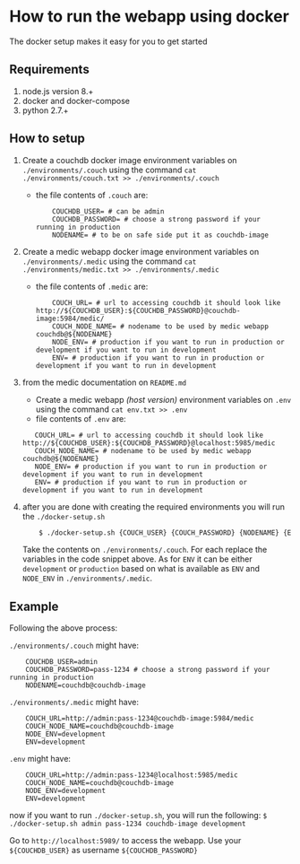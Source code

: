# How to run the webapp using docker #

The docker setup makes it easy for you to get started

## Requirements ##

1. node.js version 8.+
2. docker and docker-compose
3. python 2.7.+

## How to setup ##

1.  Create a couchdb docker image environment variables on `./environments/.couch` using the command `cat ./environments/couch.txt >> ./environments/.couch`

    - the file contents of `.couch` are:
        ```env
            COUCHDB_USER= # can be admin
            COUCHDB_PASSWORD= # choose a strong password if your running in production
            NODENAME= # to be on safe side put it as couchdb-image
        ```

2.  Create a medic webapp docker image environment variables on `./environments/.medic` using the command `cat ./environments/medic.txt >> ./environments/.medic`

    - the file contents of `.medic` are:
        ```env
            COUCH_URL= # url to accessing couchdb it should look like http://${COUCHDB_USER}:${COUCHDB_PASSWORD}@couchdb-image:5984/medic/
            COUCH_NODE_NAME= # nodename to be used by medic webapp couchdb@${NODENAME}
            NODE_ENV= # production if you want to run in production or development if you want to run in development
            ENV= # production if you want to run in production or development if you want to run in development
        ```

3.  from the medic documentation on `README.md`

    - Create a medic webapp _(host version)_ environment variables on `.env` using the command `cat env.txt >> .env`
    - file contents of `.env` are:
     ```env
        COUCH_URL= # url to accessing couchdb it should look like http://${COUCHDB_USER}:${COUCHDB_PASSWORD}@localhost:5985/medic
        COUCH_NODE_NAME= # nodename to be used by medic webapp couchdb@${NODENAME}
        NODE_ENV= # production if you want to run in production or development if you want to run in development
        ENV= # production if you want to run in production or development if you want to run in development
     ```

4.  after you are done with creating the required environments you will run the `./docker-setup.sh`
    ```bash
        $ ./docker-setup.sh {COUCH_USER} {COUCH_PASSWORD} {NODENAME} {ENV}
    ```
    Take the contents on `./environments/.couch`. For each replace the variables in the code snippet above. As for `ENV` it can be either `development` or `production` based on what is available as `ENV` and `NODE_ENV` in `./environments/.medic`.


## Example ##

Following the above process:

`./environments/.couch` might have:

```env
    COUCHDB_USER=admin
    COUCHDB_PASSWORD=pass-1234 # choose a strong password if your running in production
    NODENAME=couchdb@couchdb-image
```

`./environments/.medic` might have:

```env
    COUCH_URL=http://admin:pass-1234@couchdb-image:5984/medic
    COUCH_NODE_NAME=couchdb@couchdb-image
    NODE_ENV=development
    ENV=development
```

`.env` might have:

```env
    COUCH_URL=http://admin:pass-1234@localhost:5985/medic
    COUCH_NODE_NAME=couchdb@couchdb-image
    NODE_ENV=development
    ENV=development
```

now if you want to run `./docker-setup.sh`, you will run the following:
`$ ./docker-setup.sh admin pass-1234 couchdb-image development`

Go to `http://localhost:5989/` to access the webapp. Use your `${COUCHDB_USER}` as username `${COUCHDB_PASSWORD}`

